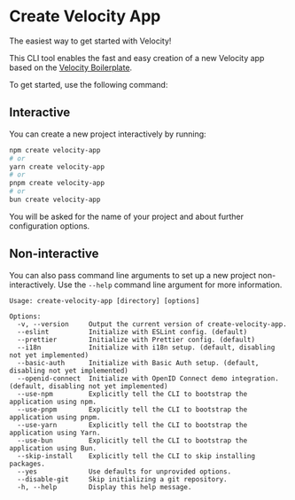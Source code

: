 # Create Velocity App

The easiest way to get started with Velocity!

This CLI tool enables the fast and easy creation of a new Velocity app based on the [Velocity Boilerplate](https://gitlab.com/etribes/velocity-boilerplate).

To get started, use the following command:

## Interactive

You can create a new project interactively by running:

```sh
npm create velocity-app
# or
yarn create velocity-app
# or
pnpm create velocity-app
# or
bun create velocity-app
```

You will be asked for the name of your project and about further configuration options.

## Non-interactive

You can also pass command line arguments to set up a new project non-interactively. Use the `--help` command line argument for more information.

```
Usage: create-velocity-app [directory] [options]

Options:
  -v, --version     Output the current version of create-velocity-app.
  --eslint          Initialize with ESLint config. (default)
  --prettier        Initialize with Prettier config. (default)
  --i18n            Initialize with i18n setup. (default, disabling not yet implemented)
  --basic-auth      Initialize with Basic Auth setup. (default, disabling not yet implemented)
  --openid-connect  Initialize with OpenID Connect demo integration. (default, disabling not yet implemented)
  --use-npm         Explicitly tell the CLI to bootstrap the application using npm.
  --use-pnpm        Explicitly tell the CLI to bootstrap the application using pnpm.
  --use-yarn        Explicitly tell the CLI to bootstrap the application using Yarn.
  --use-bun         Explicitly tell the CLI to bootstrap the application using Bun.
  --skip-install    Explicitly tell the CLI to skip installing packages.
  --yes             Use defaults for unprovided options.
  --disable-git     Skip initializing a git repository.
  -h, --help        Display this help message.
```
